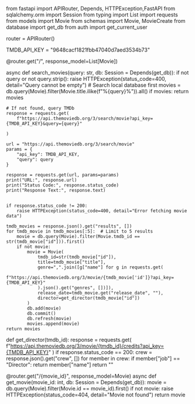 from fastapi import APIRouter, Depends, HTTPException,FastAPI
from sqlalchemy.orm import Session
from typing import List
import requests
from models import Movie
from schemas import Movie, MovieCreate
from database import get_db
from auth import get_current_user

router = APIRouter()

TMDB_API_KEY = "9648cacf1821fbb47040d7aed3534b73"

@router.get("/", response_model=List[Movie])


    

async def search_movies(query: str, db: Session = Depends(get_db)):
    if not query or not query.strip():
        raise HTTPException(status_code=400, detail="Query cannot be empty")
    # Search local database first
    movies = db.query(Movie).filter(Movie.title.ilike(f"%{query}%")).all()
    if movies:
        return movies
    
    # If not found, query TMDb
    response = requests.get(
        f"https://api.themoviedb.org/3/search/movie?api_key={TMDB_API_KEY}&query={query}"
        
    )

    url = "https://api.themoviedb.org/3/search/movie"
    params = {
        "api_key": TMDB_API_KEY,
        "query": query
    }

    response = requests.get(url, params=params)
    print("URL:", response.url)
    print("Status Code:", response.status_code)
    print("Response Text:", response.text)
 

    if response.status_code != 200:
        raise HTTPException(status_code=400, detail="Error fetching movie data")
    
    tmdb_movies = response.json().get("results", [])
    for tmdb_movie in tmdb_movies[:5]:  # Limit to 5 results
        movie = db.query(Movie).filter(Movie.tmdb_id == str(tmdb_movie["id"])).first()
        if not movie:
            movie = Movie(
                tmdb_id=str(tmdb_movie["id"]),
                title=tmdb_movie["title"],
                genre=",".join([g["name"] for g in requests.get(
                    f"https://api.themoviedb.org/3/movie/{tmdb_movie['id']}?api_key={TMDB_API_KEY}"
                ).json().get("genres", [])]),
                release_date=tmdb_movie.get("release_date", ""),
                director=get_director(tmdb_movie["id"])
            )
            db.add(movie)
            db.commit()
            db.refresh(movie)
            movies.append(movie)
    return movies

def get_director(tmdb_id):
    response = requests.get(
        f"https://api.themoviedb.org/3/movie/{tmdb_id}/credits?api_key={TMDB_API_KEY}"
    )
    if response.status_code == 200:
        crew = response.json().get("crew", [])
        for member in crew:
            if member["job"] == "Director":
                return member["name"]
    return ""

@router.get("/{movie_id}", response_model=Movie)
async def get_movie(movie_id: int, db: Session = Depends(get_db)):
    movie = db.query(Movie).filter(Movie.id == movie_id).first()
    if not movie:
        raise HTTPException(status_code=404, detail="Movie not found")
    return movie
